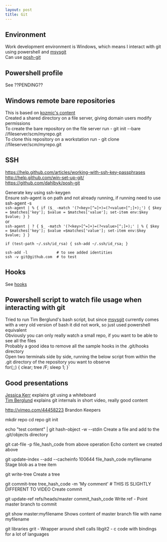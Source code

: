 ```yaml
---
layout: post
title: Git
---
```



Environment
-----------
Work development environment is Windows, which means I interact with git using powershell and [msysgit](http://msysgit.github.com/)  
Can use [posh-git](https://github.com/dahlbyk/posh-git)  


Powershell profile
------------------
See ??PENDING??  


Windows remote bare repositories
--------------------------------
This is based on [kozmic's content](http://kozmic.pl/2011/08/20/simple-guide-to-running-git-server-on-windows-in-local-network-kind-of/)  
Created a shared directory on a file server, giving domain users modify permissions  
To create the bare repository on the file server run - git init --bare //fileserver/scm/myrepo.git  
To clone this repository on a workstation run - git clone //fileserver/scm/myrepo.git  


SSH
---
https://help.github.com/articles/working-with-ssh-key-passphrases  
http://help.github.com/win-set-up-git/  
https://github.com/dahlbyk/posh-git  

Generate key using ssh-keygen  
Ensure ssh-agent is on path and not already running, if running need to use ssh-agent -s  
`ssh-agent | % { if ($_ -match '(?<key>[^=]+)=(?<value>[^;]+);') { $key = $matches['key']; $value = $matches['value']; set-item env:$key $value; } }`  
or  
`ssh-agent | ? { $_ -match '(?<key>[^=]+)=(?<value>[^;]+);' | % { $key = $matches['key']; $value =$matches['value']; set-item env:$key $value; } }`  

`if (test-path ~/.ssh/id_rsa) { ssh-add ~/.ssh/id_rsa; }`  

`ssh-add -l 			# to see added identities`  
`ssh -v git@github.com 	# to test`  


Hooks
-----
See [hooks](http://pmcgrath.github.com/git-hooks/)


Powershell script to watch file usage when interacting with git
---------------------------------------------------------------
Tried to run Tim Berglund's bash script, but since [msysgit](http://msysgit.github.com/) currently comes with a very old version of bash it did not work, so just used powershell equivalent  
Obviously you can only really watch a small repo, if you want to be able to see all the files  
Probably a good idea to remove all the sample hooks in the .git/hooks directory  
Open two terminals side by side, running the below script from within the .git directory of the repository you want to observe  
for(;;) { clear; tree /F; sleep 1; }`  


Good presentations
------------------
[Jessica Kerr](http://vimeo.com/46010208) explains git using a whiteboard  
[Tim Berglund](http://vimeo.com/49478285) explains git internals in short video, really good content  







http://vimeo.com/44458223
	Brandon Keepers

mkdir repo
cd repo
git init

echo "test content" | git hash-object -w --stdin
	Create a file and add to the .git/objects directory
	
git cat-file -p file_hash_code from above operation
	Echo content we created above
	
git update-index --add --cacheinfo 100644 file_hash_code myfilename
	Stage blob as a tree item
	
git write-tree
	Create a tree
	
git commit-tree tree_hash_code -m 'My comment'		# THIS IS SLIGHTLY DIFFERENT TO VIDEO
	Create commit 
	
git update-ref refs/heads/master commit_hash_code
	Write ref - Point master branch to commit

git show master:myfilename
	Shows content of master branch file with name myfilename
	
	
	
	
	
git libraries
	grit			- Wrapper around shell calls
	libgit2			- c code with bindings for a lot of languages